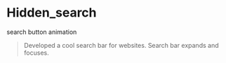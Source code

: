 # Hidden_search
search button animation
> Developed a cool search bar for websites.
> Search bar expands and focuses.
